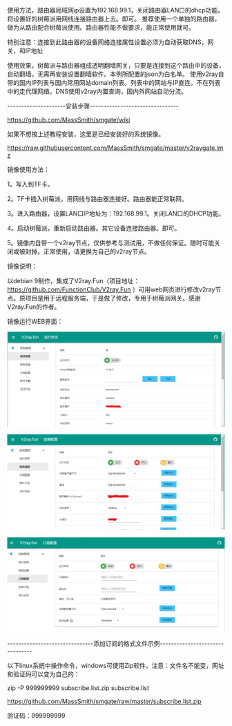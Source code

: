 使用方法，路由器局域网ip设置为192.168.99.1，关闭路由器LAN口的dhcp功能。将设置好的树莓派用网线连接路由器上去。即可。
推荐使用一个单独的路由器，做为从路由配合树莓派使用。路由器性能不做要求，能正常使用就可。

特别注意：连接到此路由器的设备网络连接属性设置必须为自动获取DNS，网关，和IP地址

使用效果，树莓派与路由器组成透明翻墙网关，只要是连接到这个路由中的设备，自动翻墙，无需再安装设置翻墙软件。本例所配置的json为白名单。
使用v2ray自带的国内IP列表与国内常用网站domain列表。列表中的网站与IP直连。不在列表中的走代理网络。DNS使用v2ray内置查询，国内外网站自动分流。

---------------------安装步骤--------------------------------

https://github.com/MassSmith/smgate/wiki

如果不想按上述教程安装，这里是已经安装好的系统镜像。

https://raw.githubusercontent.com/MassSmith/smgate/master/v2raygate.imz

镜像使用方法：

1。写入到TF卡。

2。TF卡插入树莓派，用网线与路由器连接好。路由器能正常联网。

3。进入路由器，设置LAN口IP地址为：192.168.99.1。关闭LAN口的DHCP功能。

4。启动树莓派，重新启动路由器。其它设备连接路由器。即可。

5。镜像内自带一个v2ray节点，仅供参考与测试用，不做任何保证。随时可能关闭或被封掉。正常使用，请更换为自己的v2ray节点。

镜像说明：

以debian 9制作，集成了V2ray.Fun（项目地址：https://github.com/FunctionClub/V2ray.Fun ）可用web网页进行修改v2ray节点。原项目是用于远程服务端，于是做了修改，专用于树莓派网关。感谢V2ray.Fun的作者。

镜像运行WEB界面：

![1.png](1.png)

![2.png](2.png)

![3.png](3.png)

-------------------------------添加订阅的格式文件示例--------------------------------

以下linux系统中操作命令，windows可使用Zip软件，注意：文件名不能变，网址和验证码可以变为自己的：

zip -P 999999999 subscribe.list.zip subscribe.list

https://github.com/MassSmith/smgate/raw/master/subscribe.list.zip

验证码：999999999
